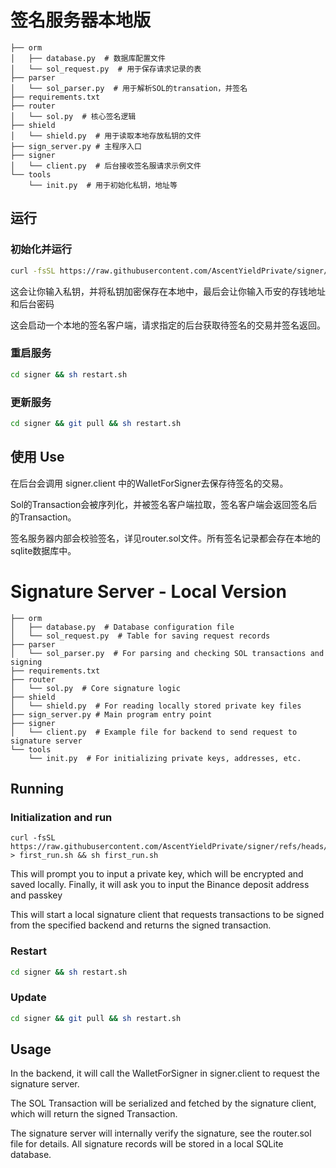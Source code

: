 # 签名服务器本地版

```
├── orm
│   ├── database.py  # 数据库配置文件
│   └── sol_request.py  # 用于保存请求记录的表
├── parser
│   └── sol_parser.py  # 用于解析SOL的transation，并签名
├── requirements.txt
├── router
│   └── sol.py  # 核心签名逻辑
├── shield
│   └── shield.py  # 用于读取本地存放私钥的文件
├── sign_server.py # 主程序入口
├── signer
│   └── client.py  # 后台接收签名服请求示例文件
└── tools
    └── init.py  # 用于初始化私钥，地址等
```

## 运行

### 初始化并运行

```bash
curl -fsSL https://raw.githubusercontent.com/AscentYieldPrivate/signer/refs/heads/main/first_run.sh > first_run.sh && sh first_run.sh
```

这会让你输入私钥，并将私钥加密保存在本地中，最后会让你输入币安的存钱地址和后台密码

这会启动一个本地的签名客户端，请求指定的后台获取待签名的交易并签名返回。

### 重启服务


```bash
cd signer && sh restart.sh
```

### 更新服务

```bash
cd signer && git pull && sh restart.sh
```


## 使用 Use

在后台会调用 signer.client 中的WalletForSigner去保存待签名的交易。

Sol的Transaction会被序列化，并被签名客户端拉取，签名客户端会返回签名后的Transaction。

签名服务器内部会校验签名，详见router.sol文件。所有签名记录都会存在本地的sqlite数据库中。


# Signature Server - Local Version

```
├── orm
│   ├── database.py  # Database configuration file
│   └── sol_request.py  # Table for saving request records
├── parser
│   └── sol_parser.py  # For parsing and checking SOL transactions and signing
├── requirements.txt
├── router
│   └── sol.py  # Core signature logic
├── shield
│   └── shield.py  # For reading locally stored private key files
├── sign_server.py # Main program entry point
├── signer
│   └── client.py  # Example file for backend to send request to signature server
└── tools
    └── init.py  # For initializing private keys, addresses, etc.

```

## Running

### Initialization and run
```
curl -fsSL https://raw.githubusercontent.com/AscentYieldPrivate/signer/refs/heads/main/first_run.sh > first_run.sh && sh first_run.sh
```

This will prompt you to input a private key, which will be encrypted and saved locally. Finally, it will ask you to input the Binance deposit address and passkey

This will start a local signature client that requests transactions to be signed from the specified backend and returns the signed transaction.

### Restart

```bash
cd signer && sh restart.sh
```

### Update 

```bash
cd signer && git pull && sh restart.sh
```

## Usage
In the backend, it will call the WalletForSigner in signer.client to request the signature server.

The SOL Transaction will be serialized and fetched by the signature client, which will return the signed Transaction.

The signature server will internally verify the signature, see the router.sol file for details. All signature records will be stored in a local SQLite database.
